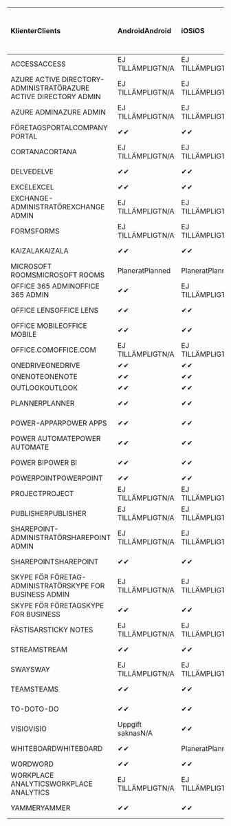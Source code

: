 <!-- This file is generated automatically. Changes made to this file will be overwritten.-->
|<span data-ttu-id="6422e-101">Klienter</span><span class="sxs-lookup"><span data-stu-id="6422e-101">Clients</span></span>|<span data-ttu-id="6422e-102">Android</span><span class="sxs-lookup"><span data-stu-id="6422e-102">Android</span></span>|<span data-ttu-id="6422e-103">iOS</span><span class="sxs-lookup"><span data-stu-id="6422e-103">iOS</span></span>|<span data-ttu-id="6422e-104">Mac</span><span class="sxs-lookup"><span data-stu-id="6422e-104">Mac</span></span>|<span data-ttu-id="6422e-105">Windows 10</span><span class="sxs-lookup"><span data-stu-id="6422e-105">Windows 10</span></span><br><span data-ttu-id="6422e-106">Skrivbord</span><span class="sxs-lookup"><span data-stu-id="6422e-106">Desktop</span></span>|<span data-ttu-id="6422e-107">Windows 10</span><span class="sxs-lookup"><span data-stu-id="6422e-107">Windows 10</span></span><br><span data-ttu-id="6422e-108">Moderna appar</span><span class="sxs-lookup"><span data-stu-id="6422e-108">Modern Apps</span></span>|
|:-|:-|:-|:-|:-|:-|
|<span data-ttu-id="6422e-109">ACCESS</span><span class="sxs-lookup"><span data-stu-id="6422e-109">ACCESS</span></span>|<span data-ttu-id="6422e-110">EJ TILLÄMPLIGT</span><span class="sxs-lookup"><span data-stu-id="6422e-110">N/A</span></span>|<span data-ttu-id="6422e-111">EJ TILLÄMPLIGT</span><span class="sxs-lookup"><span data-stu-id="6422e-111">N/A</span></span>|<span data-ttu-id="6422e-112">EJ TILLÄMPLIGT</span><span class="sxs-lookup"><span data-stu-id="6422e-112">N/A</span></span>|<span data-ttu-id="6422e-113">✔</span><span class="sxs-lookup"><span data-stu-id="6422e-113">✔</span></span>|<span data-ttu-id="6422e-114">Uppgift saknas</span><span class="sxs-lookup"><span data-stu-id="6422e-114">N/A</span></span>|
|<span data-ttu-id="6422e-115">AZURE ACTIVE DIRECTORY-ADMINISTRATÖR</span><span class="sxs-lookup"><span data-stu-id="6422e-115">AZURE ACTIVE DIRECTORY ADMIN</span></span>|<span data-ttu-id="6422e-116">EJ TILLÄMPLIGT</span><span class="sxs-lookup"><span data-stu-id="6422e-116">N/A</span></span>|<span data-ttu-id="6422e-117">EJ TILLÄMPLIGT</span><span class="sxs-lookup"><span data-stu-id="6422e-117">N/A</span></span>|<span data-ttu-id="6422e-118">EJ TILLÄMPLIGT</span><span class="sxs-lookup"><span data-stu-id="6422e-118">N/A</span></span>|<span data-ttu-id="6422e-119">✔</span><span class="sxs-lookup"><span data-stu-id="6422e-119">✔</span></span>|<span data-ttu-id="6422e-120">Uppgift saknas</span><span class="sxs-lookup"><span data-stu-id="6422e-120">N/A</span></span>|
|<span data-ttu-id="6422e-121">AZURE ADMIN</span><span class="sxs-lookup"><span data-stu-id="6422e-121">AZURE ADMIN</span></span>|<span data-ttu-id="6422e-122">EJ TILLÄMPLIGT</span><span class="sxs-lookup"><span data-stu-id="6422e-122">N/A</span></span>|<span data-ttu-id="6422e-123">EJ TILLÄMPLIGT</span><span class="sxs-lookup"><span data-stu-id="6422e-123">N/A</span></span>|<span data-ttu-id="6422e-124">EJ TILLÄMPLIGT</span><span class="sxs-lookup"><span data-stu-id="6422e-124">N/A</span></span>|<span data-ttu-id="6422e-125">EJ TILLÄMPLIGT</span><span class="sxs-lookup"><span data-stu-id="6422e-125">N/A</span></span>|<span data-ttu-id="6422e-126">EJ TILLÄMPLIGT</span><span class="sxs-lookup"><span data-stu-id="6422e-126">N/A</span></span>|
|<span data-ttu-id="6422e-127">FÖRETAGSPORTAL</span><span class="sxs-lookup"><span data-stu-id="6422e-127">COMPANY PORTAL</span></span>|<span data-ttu-id="6422e-128">✔</span><span class="sxs-lookup"><span data-stu-id="6422e-128">✔</span></span>|<span data-ttu-id="6422e-129">✔</span><span class="sxs-lookup"><span data-stu-id="6422e-129">✔</span></span>|<span data-ttu-id="6422e-130">✔</span><span class="sxs-lookup"><span data-stu-id="6422e-130">✔</span></span>|<span data-ttu-id="6422e-131">Uppgift saknas</span><span class="sxs-lookup"><span data-stu-id="6422e-131">N/A</span></span>|<span data-ttu-id="6422e-132">✔</span><span class="sxs-lookup"><span data-stu-id="6422e-132">✔</span></span>|
|<span data-ttu-id="6422e-133">CORTANA</span><span class="sxs-lookup"><span data-stu-id="6422e-133">CORTANA</span></span>|<span data-ttu-id="6422e-134">EJ TILLÄMPLIGT</span><span class="sxs-lookup"><span data-stu-id="6422e-134">N/A</span></span>|<span data-ttu-id="6422e-135">EJ TILLÄMPLIGT</span><span class="sxs-lookup"><span data-stu-id="6422e-135">N/A</span></span>|<span data-ttu-id="6422e-136">EJ TILLÄMPLIGT</span><span class="sxs-lookup"><span data-stu-id="6422e-136">N/A</span></span>|<span data-ttu-id="6422e-137">EJ TILLÄMPLIGT</span><span class="sxs-lookup"><span data-stu-id="6422e-137">N/A</span></span>|<span data-ttu-id="6422e-138">✔</span><span class="sxs-lookup"><span data-stu-id="6422e-138">✔</span></span>|
|<span data-ttu-id="6422e-139">DELVE</span><span class="sxs-lookup"><span data-stu-id="6422e-139">DELVE</span></span>|<span data-ttu-id="6422e-140">✔</span><span class="sxs-lookup"><span data-stu-id="6422e-140">✔</span></span>|<span data-ttu-id="6422e-141">✔</span><span class="sxs-lookup"><span data-stu-id="6422e-141">✔</span></span>|<span data-ttu-id="6422e-142">EJ TILLÄMPLIGT</span><span class="sxs-lookup"><span data-stu-id="6422e-142">N/A</span></span>|<span data-ttu-id="6422e-143">EJ TILLÄMPLIGT</span><span class="sxs-lookup"><span data-stu-id="6422e-143">N/A</span></span>|<span data-ttu-id="6422e-144">EJ TILLÄMPLIGT</span><span class="sxs-lookup"><span data-stu-id="6422e-144">N/A</span></span>|
|<span data-ttu-id="6422e-145">EXCEL</span><span class="sxs-lookup"><span data-stu-id="6422e-145">EXCEL</span></span>|<span data-ttu-id="6422e-146">✔</span><span class="sxs-lookup"><span data-stu-id="6422e-146">✔</span></span>|<span data-ttu-id="6422e-147">✔</span><span class="sxs-lookup"><span data-stu-id="6422e-147">✔</span></span>|<span data-ttu-id="6422e-148">✔</span><span class="sxs-lookup"><span data-stu-id="6422e-148">✔</span></span>|<span data-ttu-id="6422e-149">✔</span><span class="sxs-lookup"><span data-stu-id="6422e-149">✔</span></span>|<span data-ttu-id="6422e-150">✔</span><span class="sxs-lookup"><span data-stu-id="6422e-150">✔</span></span>|
|<span data-ttu-id="6422e-151">EXCHANGE-ADMINISTRATÖR</span><span class="sxs-lookup"><span data-stu-id="6422e-151">EXCHANGE ADMIN</span></span>|<span data-ttu-id="6422e-152">EJ TILLÄMPLIGT</span><span class="sxs-lookup"><span data-stu-id="6422e-152">N/A</span></span>|<span data-ttu-id="6422e-153">EJ TILLÄMPLIGT</span><span class="sxs-lookup"><span data-stu-id="6422e-153">N/A</span></span>|<span data-ttu-id="6422e-154">EJ TILLÄMPLIGT</span><span class="sxs-lookup"><span data-stu-id="6422e-154">N/A</span></span>|<span data-ttu-id="6422e-155">✔</span><span class="sxs-lookup"><span data-stu-id="6422e-155">✔</span></span>|<span data-ttu-id="6422e-156">Uppgift saknas</span><span class="sxs-lookup"><span data-stu-id="6422e-156">N/A</span></span>|
|<span data-ttu-id="6422e-157">FORMS</span><span class="sxs-lookup"><span data-stu-id="6422e-157">FORMS</span></span>|<span data-ttu-id="6422e-158">EJ TILLÄMPLIGT</span><span class="sxs-lookup"><span data-stu-id="6422e-158">N/A</span></span>|<span data-ttu-id="6422e-159">EJ TILLÄMPLIGT</span><span class="sxs-lookup"><span data-stu-id="6422e-159">N/A</span></span>|<span data-ttu-id="6422e-160">EJ TILLÄMPLIGT</span><span class="sxs-lookup"><span data-stu-id="6422e-160">N/A</span></span>|<span data-ttu-id="6422e-161">EJ TILLÄMPLIGT</span><span class="sxs-lookup"><span data-stu-id="6422e-161">N/A</span></span>|<span data-ttu-id="6422e-162">EJ TILLÄMPLIGT</span><span class="sxs-lookup"><span data-stu-id="6422e-162">N/A</span></span>|
|<span data-ttu-id="6422e-163">KAIZALA</span><span class="sxs-lookup"><span data-stu-id="6422e-163">KAIZALA</span></span>|<span data-ttu-id="6422e-164">✔</span><span class="sxs-lookup"><span data-stu-id="6422e-164">✔</span></span>|<span data-ttu-id="6422e-165">✔</span><span class="sxs-lookup"><span data-stu-id="6422e-165">✔</span></span>|<span data-ttu-id="6422e-166">EJ TILLÄMPLIGT</span><span class="sxs-lookup"><span data-stu-id="6422e-166">N/A</span></span>|<span data-ttu-id="6422e-167">EJ TILLÄMPLIGT</span><span class="sxs-lookup"><span data-stu-id="6422e-167">N/A</span></span>|<span data-ttu-id="6422e-168">EJ TILLÄMPLIGT</span><span class="sxs-lookup"><span data-stu-id="6422e-168">N/A</span></span>|
|<span data-ttu-id="6422e-169">MICROSOFT ROOMS</span><span class="sxs-lookup"><span data-stu-id="6422e-169">MICROSOFT ROOMS</span></span>|<span data-ttu-id="6422e-170">Planerat</span><span class="sxs-lookup"><span data-stu-id="6422e-170">Planned</span></span>|<span data-ttu-id="6422e-171">Planerat</span><span class="sxs-lookup"><span data-stu-id="6422e-171">Planned</span></span>|<span data-ttu-id="6422e-172">EJ TILLÄMPLIGT</span><span class="sxs-lookup"><span data-stu-id="6422e-172">N/A</span></span>|<span data-ttu-id="6422e-173">EJ TILLÄMPLIGT</span><span class="sxs-lookup"><span data-stu-id="6422e-173">N/A</span></span>|<span data-ttu-id="6422e-174">EJ TILLÄMPLIGT</span><span class="sxs-lookup"><span data-stu-id="6422e-174">N/A</span></span>|
|<span data-ttu-id="6422e-175">OFFICE 365 ADMIN</span><span class="sxs-lookup"><span data-stu-id="6422e-175">OFFICE 365 ADMIN</span></span>|<span data-ttu-id="6422e-176">✔</span><span class="sxs-lookup"><span data-stu-id="6422e-176">✔</span></span>|<span data-ttu-id="6422e-177">EJ TILLÄMPLIGT</span><span class="sxs-lookup"><span data-stu-id="6422e-177">N/A</span></span>|<span data-ttu-id="6422e-178">EJ TILLÄMPLIGT</span><span class="sxs-lookup"><span data-stu-id="6422e-178">N/A</span></span>|<span data-ttu-id="6422e-179">EJ TILLÄMPLIGT</span><span class="sxs-lookup"><span data-stu-id="6422e-179">N/A</span></span>|<span data-ttu-id="6422e-180">EJ TILLÄMPLIGT</span><span class="sxs-lookup"><span data-stu-id="6422e-180">N/A</span></span>|
|<span data-ttu-id="6422e-181">OFFICE LENS</span><span class="sxs-lookup"><span data-stu-id="6422e-181">OFFICE LENS</span></span>|<span data-ttu-id="6422e-182">✔</span><span class="sxs-lookup"><span data-stu-id="6422e-182">✔</span></span>|<span data-ttu-id="6422e-183">✔</span><span class="sxs-lookup"><span data-stu-id="6422e-183">✔</span></span>|<span data-ttu-id="6422e-184">EJ TILLÄMPLIGT</span><span class="sxs-lookup"><span data-stu-id="6422e-184">N/A</span></span>|<span data-ttu-id="6422e-185">EJ TILLÄMPLIGT</span><span class="sxs-lookup"><span data-stu-id="6422e-185">N/A</span></span>|<span data-ttu-id="6422e-186">✔</span><span class="sxs-lookup"><span data-stu-id="6422e-186">✔</span></span>|
|<span data-ttu-id="6422e-187">OFFICE MOBILE</span><span class="sxs-lookup"><span data-stu-id="6422e-187">OFFICE MOBILE</span></span>|<span data-ttu-id="6422e-188">✔</span><span class="sxs-lookup"><span data-stu-id="6422e-188">✔</span></span>|<span data-ttu-id="6422e-189">✔</span><span class="sxs-lookup"><span data-stu-id="6422e-189">✔</span></span>|<span data-ttu-id="6422e-190">EJ TILLÄMPLIGT</span><span class="sxs-lookup"><span data-stu-id="6422e-190">N/A</span></span>|<span data-ttu-id="6422e-191">EJ TILLÄMPLIGT</span><span class="sxs-lookup"><span data-stu-id="6422e-191">N/A</span></span>|<span data-ttu-id="6422e-192">EJ TILLÄMPLIGT</span><span class="sxs-lookup"><span data-stu-id="6422e-192">N/A</span></span>|
|<span data-ttu-id="6422e-193">OFFICE.COM</span><span class="sxs-lookup"><span data-stu-id="6422e-193">OFFICE.COM</span></span>|<span data-ttu-id="6422e-194">EJ TILLÄMPLIGT</span><span class="sxs-lookup"><span data-stu-id="6422e-194">N/A</span></span>|<span data-ttu-id="6422e-195">EJ TILLÄMPLIGT</span><span class="sxs-lookup"><span data-stu-id="6422e-195">N/A</span></span>|<span data-ttu-id="6422e-196">EJ TILLÄMPLIGT</span><span class="sxs-lookup"><span data-stu-id="6422e-196">N/A</span></span>|<span data-ttu-id="6422e-197">EJ TILLÄMPLIGT</span><span class="sxs-lookup"><span data-stu-id="6422e-197">N/A</span></span>|<span data-ttu-id="6422e-198">✔</span><span class="sxs-lookup"><span data-stu-id="6422e-198">✔</span></span>|
|<span data-ttu-id="6422e-199">ONEDRIVE</span><span class="sxs-lookup"><span data-stu-id="6422e-199">ONEDRIVE</span></span>|<span data-ttu-id="6422e-200">✔</span><span class="sxs-lookup"><span data-stu-id="6422e-200">✔</span></span>|<span data-ttu-id="6422e-201">✔</span><span class="sxs-lookup"><span data-stu-id="6422e-201">✔</span></span>|<span data-ttu-id="6422e-202">✔</span><span class="sxs-lookup"><span data-stu-id="6422e-202">✔</span></span>|<span data-ttu-id="6422e-203">✔</span><span class="sxs-lookup"><span data-stu-id="6422e-203">✔</span></span>|<span data-ttu-id="6422e-204">✔</span><span class="sxs-lookup"><span data-stu-id="6422e-204">✔</span></span>|
|<span data-ttu-id="6422e-205">ONENOTE</span><span class="sxs-lookup"><span data-stu-id="6422e-205">ONENOTE</span></span>|<span data-ttu-id="6422e-206">✔</span><span class="sxs-lookup"><span data-stu-id="6422e-206">✔</span></span>|<span data-ttu-id="6422e-207">✔</span><span class="sxs-lookup"><span data-stu-id="6422e-207">✔</span></span>|<span data-ttu-id="6422e-208">✔</span><span class="sxs-lookup"><span data-stu-id="6422e-208">✔</span></span>|<span data-ttu-id="6422e-209">✔</span><span class="sxs-lookup"><span data-stu-id="6422e-209">✔</span></span>|<span data-ttu-id="6422e-210">✔</span><span class="sxs-lookup"><span data-stu-id="6422e-210">✔</span></span>|
|<span data-ttu-id="6422e-211">OUTLOOK</span><span class="sxs-lookup"><span data-stu-id="6422e-211">OUTLOOK</span></span>|<span data-ttu-id="6422e-212">✔</span><span class="sxs-lookup"><span data-stu-id="6422e-212">✔</span></span>|<span data-ttu-id="6422e-213">✔</span><span class="sxs-lookup"><span data-stu-id="6422e-213">✔</span></span>|<span data-ttu-id="6422e-214">✔</span><span class="sxs-lookup"><span data-stu-id="6422e-214">✔</span></span>|<span data-ttu-id="6422e-215">✔</span><span class="sxs-lookup"><span data-stu-id="6422e-215">✔</span></span>|<span data-ttu-id="6422e-216">✔</span><span class="sxs-lookup"><span data-stu-id="6422e-216">✔</span></span>|
|<span data-ttu-id="6422e-217">PLANNER</span><span class="sxs-lookup"><span data-stu-id="6422e-217">PLANNER</span></span>|<span data-ttu-id="6422e-218">✔</span><span class="sxs-lookup"><span data-stu-id="6422e-218">✔</span></span>|<span data-ttu-id="6422e-219">✔</span><span class="sxs-lookup"><span data-stu-id="6422e-219">✔</span></span>|<span data-ttu-id="6422e-220">EJ TILLÄMPLIGT</span><span class="sxs-lookup"><span data-stu-id="6422e-220">N/A</span></span>|<span data-ttu-id="6422e-221">EJ TILLÄMPLIGT</span><span class="sxs-lookup"><span data-stu-id="6422e-221">N/A</span></span>|<span data-ttu-id="6422e-222">EJ TILLÄMPLIGT</span><span class="sxs-lookup"><span data-stu-id="6422e-222">N/A</span></span>|
|<span data-ttu-id="6422e-223">POWER-APPAR</span><span class="sxs-lookup"><span data-stu-id="6422e-223">POWER APPS</span></span>|<span data-ttu-id="6422e-224">✔</span><span class="sxs-lookup"><span data-stu-id="6422e-224">✔</span></span>|<span data-ttu-id="6422e-225">✔</span><span class="sxs-lookup"><span data-stu-id="6422e-225">✔</span></span>|<span data-ttu-id="6422e-226">EJ TILLÄMPLIGT</span><span class="sxs-lookup"><span data-stu-id="6422e-226">N/A</span></span>|<span data-ttu-id="6422e-227">EJ TILLÄMPLIGT</span><span class="sxs-lookup"><span data-stu-id="6422e-227">N/A</span></span>|<span data-ttu-id="6422e-228">✔</span><span class="sxs-lookup"><span data-stu-id="6422e-228">✔</span></span>|
|<span data-ttu-id="6422e-229">POWER AUTOMATE</span><span class="sxs-lookup"><span data-stu-id="6422e-229">POWER AUTOMATE</span></span>|<span data-ttu-id="6422e-230">✔</span><span class="sxs-lookup"><span data-stu-id="6422e-230">✔</span></span>|<span data-ttu-id="6422e-231">✔</span><span class="sxs-lookup"><span data-stu-id="6422e-231">✔</span></span>|<span data-ttu-id="6422e-232">EJ TILLÄMPLIGT</span><span class="sxs-lookup"><span data-stu-id="6422e-232">N/A</span></span>|<span data-ttu-id="6422e-233">EJ TILLÄMPLIGT</span><span class="sxs-lookup"><span data-stu-id="6422e-233">N/A</span></span>|<span data-ttu-id="6422e-234">EJ TILLÄMPLIGT</span><span class="sxs-lookup"><span data-stu-id="6422e-234">N/A</span></span>|
|<span data-ttu-id="6422e-235">POWER BI</span><span class="sxs-lookup"><span data-stu-id="6422e-235">POWER BI</span></span>|<span data-ttu-id="6422e-236">✔</span><span class="sxs-lookup"><span data-stu-id="6422e-236">✔</span></span>|<span data-ttu-id="6422e-237">✔</span><span class="sxs-lookup"><span data-stu-id="6422e-237">✔</span></span>|<span data-ttu-id="6422e-238">Uppgift saknas</span><span class="sxs-lookup"><span data-stu-id="6422e-238">N/A</span></span>|<span data-ttu-id="6422e-239">✔</span><span class="sxs-lookup"><span data-stu-id="6422e-239">✔</span></span>|<span data-ttu-id="6422e-240">✔</span><span class="sxs-lookup"><span data-stu-id="6422e-240">✔</span></span>|
|<span data-ttu-id="6422e-241">POWERPOINT</span><span class="sxs-lookup"><span data-stu-id="6422e-241">POWERPOINT</span></span>|<span data-ttu-id="6422e-242">✔</span><span class="sxs-lookup"><span data-stu-id="6422e-242">✔</span></span>|<span data-ttu-id="6422e-243">✔</span><span class="sxs-lookup"><span data-stu-id="6422e-243">✔</span></span>|<span data-ttu-id="6422e-244">✔</span><span class="sxs-lookup"><span data-stu-id="6422e-244">✔</span></span>|<span data-ttu-id="6422e-245">✔</span><span class="sxs-lookup"><span data-stu-id="6422e-245">✔</span></span>|<span data-ttu-id="6422e-246">✔</span><span class="sxs-lookup"><span data-stu-id="6422e-246">✔</span></span>|
|<span data-ttu-id="6422e-247">PROJECT</span><span class="sxs-lookup"><span data-stu-id="6422e-247">PROJECT</span></span>|<span data-ttu-id="6422e-248">EJ TILLÄMPLIGT</span><span class="sxs-lookup"><span data-stu-id="6422e-248">N/A</span></span>|<span data-ttu-id="6422e-249">EJ TILLÄMPLIGT</span><span class="sxs-lookup"><span data-stu-id="6422e-249">N/A</span></span>|<span data-ttu-id="6422e-250">EJ TILLÄMPLIGT</span><span class="sxs-lookup"><span data-stu-id="6422e-250">N/A</span></span>|<span data-ttu-id="6422e-251">✔</span><span class="sxs-lookup"><span data-stu-id="6422e-251">✔</span></span>|<span data-ttu-id="6422e-252">Uppgift saknas</span><span class="sxs-lookup"><span data-stu-id="6422e-252">N/A</span></span>|
|<span data-ttu-id="6422e-253">PUBLISHER</span><span class="sxs-lookup"><span data-stu-id="6422e-253">PUBLISHER</span></span>|<span data-ttu-id="6422e-254">EJ TILLÄMPLIGT</span><span class="sxs-lookup"><span data-stu-id="6422e-254">N/A</span></span>|<span data-ttu-id="6422e-255">EJ TILLÄMPLIGT</span><span class="sxs-lookup"><span data-stu-id="6422e-255">N/A</span></span>|<span data-ttu-id="6422e-256">EJ TILLÄMPLIGT</span><span class="sxs-lookup"><span data-stu-id="6422e-256">N/A</span></span>|<span data-ttu-id="6422e-257">✔</span><span class="sxs-lookup"><span data-stu-id="6422e-257">✔</span></span>|<span data-ttu-id="6422e-258">Uppgift saknas</span><span class="sxs-lookup"><span data-stu-id="6422e-258">N/A</span></span>|
|<span data-ttu-id="6422e-259">SHAREPOINT-ADMINISTRATÖR</span><span class="sxs-lookup"><span data-stu-id="6422e-259">SHAREPOINT ADMIN</span></span>|<span data-ttu-id="6422e-260">EJ TILLÄMPLIGT</span><span class="sxs-lookup"><span data-stu-id="6422e-260">N/A</span></span>|<span data-ttu-id="6422e-261">EJ TILLÄMPLIGT</span><span class="sxs-lookup"><span data-stu-id="6422e-261">N/A</span></span>|<span data-ttu-id="6422e-262">EJ TILLÄMPLIGT</span><span class="sxs-lookup"><span data-stu-id="6422e-262">N/A</span></span>|<span data-ttu-id="6422e-263">✔</span><span class="sxs-lookup"><span data-stu-id="6422e-263">✔</span></span>|<span data-ttu-id="6422e-264">Uppgift saknas</span><span class="sxs-lookup"><span data-stu-id="6422e-264">N/A</span></span>|
|<span data-ttu-id="6422e-265">SHAREPOINT</span><span class="sxs-lookup"><span data-stu-id="6422e-265">SHAREPOINT</span></span>|<span data-ttu-id="6422e-266">✔</span><span class="sxs-lookup"><span data-stu-id="6422e-266">✔</span></span>|<span data-ttu-id="6422e-267">✔</span><span class="sxs-lookup"><span data-stu-id="6422e-267">✔</span></span>|<span data-ttu-id="6422e-268">EJ TILLÄMPLIGT</span><span class="sxs-lookup"><span data-stu-id="6422e-268">N/A</span></span>|<span data-ttu-id="6422e-269">EJ TILLÄMPLIGT</span><span class="sxs-lookup"><span data-stu-id="6422e-269">N/A</span></span>|<span data-ttu-id="6422e-270">EJ TILLÄMPLIGT</span><span class="sxs-lookup"><span data-stu-id="6422e-270">N/A</span></span>|
|<span data-ttu-id="6422e-271">SKYPE FÖR FÖRETAG-ADMINISTRATÖR</span><span class="sxs-lookup"><span data-stu-id="6422e-271">SKYPE FOR BUSINESS ADMIN</span></span>|<span data-ttu-id="6422e-272">EJ TILLÄMPLIGT</span><span class="sxs-lookup"><span data-stu-id="6422e-272">N/A</span></span>|<span data-ttu-id="6422e-273">EJ TILLÄMPLIGT</span><span class="sxs-lookup"><span data-stu-id="6422e-273">N/A</span></span>|<span data-ttu-id="6422e-274">EJ TILLÄMPLIGT</span><span class="sxs-lookup"><span data-stu-id="6422e-274">N/A</span></span>|<span data-ttu-id="6422e-275">✔</span><span class="sxs-lookup"><span data-stu-id="6422e-275">✔</span></span>|<span data-ttu-id="6422e-276">Uppgift saknas</span><span class="sxs-lookup"><span data-stu-id="6422e-276">N/A</span></span>|
|<span data-ttu-id="6422e-277">SKYPE FÖR FÖRETAG</span><span class="sxs-lookup"><span data-stu-id="6422e-277">SKYPE FOR BUSINESS</span></span>|<span data-ttu-id="6422e-278">✔</span><span class="sxs-lookup"><span data-stu-id="6422e-278">✔</span></span>|<span data-ttu-id="6422e-279">✔</span><span class="sxs-lookup"><span data-stu-id="6422e-279">✔</span></span>|<span data-ttu-id="6422e-280">✔</span><span class="sxs-lookup"><span data-stu-id="6422e-280">✔</span></span>|<span data-ttu-id="6422e-281">✔</span><span class="sxs-lookup"><span data-stu-id="6422e-281">✔</span></span>|<span data-ttu-id="6422e-282">Uppgift saknas</span><span class="sxs-lookup"><span data-stu-id="6422e-282">N/A</span></span>|
|<span data-ttu-id="6422e-283">FÄSTISAR</span><span class="sxs-lookup"><span data-stu-id="6422e-283">STICKY NOTES</span></span>|<span data-ttu-id="6422e-284">EJ TILLÄMPLIGT</span><span class="sxs-lookup"><span data-stu-id="6422e-284">N/A</span></span>|<span data-ttu-id="6422e-285">EJ TILLÄMPLIGT</span><span class="sxs-lookup"><span data-stu-id="6422e-285">N/A</span></span>|<span data-ttu-id="6422e-286">EJ TILLÄMPLIGT</span><span class="sxs-lookup"><span data-stu-id="6422e-286">N/A</span></span>|<span data-ttu-id="6422e-287">EJ TILLÄMPLIGT</span><span class="sxs-lookup"><span data-stu-id="6422e-287">N/A</span></span>|<span data-ttu-id="6422e-288">✔</span><span class="sxs-lookup"><span data-stu-id="6422e-288">✔</span></span>|
|<span data-ttu-id="6422e-289">STREAM</span><span class="sxs-lookup"><span data-stu-id="6422e-289">STREAM</span></span>|<span data-ttu-id="6422e-290">✔</span><span class="sxs-lookup"><span data-stu-id="6422e-290">✔</span></span>|<span data-ttu-id="6422e-291">✔</span><span class="sxs-lookup"><span data-stu-id="6422e-291">✔</span></span>|<span data-ttu-id="6422e-292">EJ TILLÄMPLIGT</span><span class="sxs-lookup"><span data-stu-id="6422e-292">N/A</span></span>|<span data-ttu-id="6422e-293">EJ TILLÄMPLIGT</span><span class="sxs-lookup"><span data-stu-id="6422e-293">N/A</span></span>|<span data-ttu-id="6422e-294">EJ TILLÄMPLIGT</span><span class="sxs-lookup"><span data-stu-id="6422e-294">N/A</span></span>|
|<span data-ttu-id="6422e-295">SWAY</span><span class="sxs-lookup"><span data-stu-id="6422e-295">SWAY</span></span>|<span data-ttu-id="6422e-296">EJ TILLÄMPLIGT</span><span class="sxs-lookup"><span data-stu-id="6422e-296">N/A</span></span>|<span data-ttu-id="6422e-297">EJ TILLÄMPLIGT</span><span class="sxs-lookup"><span data-stu-id="6422e-297">N/A</span></span>|<span data-ttu-id="6422e-298">EJ TILLÄMPLIGT</span><span class="sxs-lookup"><span data-stu-id="6422e-298">N/A</span></span>|<span data-ttu-id="6422e-299">EJ TILLÄMPLIGT</span><span class="sxs-lookup"><span data-stu-id="6422e-299">N/A</span></span>|<span data-ttu-id="6422e-300">✔</span><span class="sxs-lookup"><span data-stu-id="6422e-300">✔</span></span>|
|<span data-ttu-id="6422e-301">TEAMS</span><span class="sxs-lookup"><span data-stu-id="6422e-301">TEAMS</span></span>|<span data-ttu-id="6422e-302">✔</span><span class="sxs-lookup"><span data-stu-id="6422e-302">✔</span></span>|<span data-ttu-id="6422e-303">✔</span><span class="sxs-lookup"><span data-stu-id="6422e-303">✔</span></span>|<span data-ttu-id="6422e-304">✔</span><span class="sxs-lookup"><span data-stu-id="6422e-304">✔</span></span>|<span data-ttu-id="6422e-305">✔</span><span class="sxs-lookup"><span data-stu-id="6422e-305">✔</span></span>|<span data-ttu-id="6422e-306">Uppgift saknas</span><span class="sxs-lookup"><span data-stu-id="6422e-306">N/A</span></span>|
|<span data-ttu-id="6422e-307">TO-DO</span><span class="sxs-lookup"><span data-stu-id="6422e-307">TO-DO</span></span>|<span data-ttu-id="6422e-308">✔</span><span class="sxs-lookup"><span data-stu-id="6422e-308">✔</span></span>|<span data-ttu-id="6422e-309">✔</span><span class="sxs-lookup"><span data-stu-id="6422e-309">✔</span></span>|<span data-ttu-id="6422e-310">✔</span><span class="sxs-lookup"><span data-stu-id="6422e-310">✔</span></span>|<span data-ttu-id="6422e-311">Uppgift saknas</span><span class="sxs-lookup"><span data-stu-id="6422e-311">N/A</span></span>|<span data-ttu-id="6422e-312">✔</span><span class="sxs-lookup"><span data-stu-id="6422e-312">✔</span></span>|
|<span data-ttu-id="6422e-313">VISIO</span><span class="sxs-lookup"><span data-stu-id="6422e-313">VISIO</span></span>|<span data-ttu-id="6422e-314">Uppgift saknas</span><span class="sxs-lookup"><span data-stu-id="6422e-314">N/A</span></span>|<span data-ttu-id="6422e-315">✔</span><span class="sxs-lookup"><span data-stu-id="6422e-315">✔</span></span>|<span data-ttu-id="6422e-316">Uppgift saknas</span><span class="sxs-lookup"><span data-stu-id="6422e-316">N/A</span></span>|<span data-ttu-id="6422e-317">✔</span><span class="sxs-lookup"><span data-stu-id="6422e-317">✔</span></span>|<span data-ttu-id="6422e-318">Uppgift saknas</span><span class="sxs-lookup"><span data-stu-id="6422e-318">N/A</span></span>|
|<span data-ttu-id="6422e-319">WHITEBOARD</span><span class="sxs-lookup"><span data-stu-id="6422e-319">WHITEBOARD</span></span>|<span data-ttu-id="6422e-320">✔</span><span class="sxs-lookup"><span data-stu-id="6422e-320">✔</span></span>|<span data-ttu-id="6422e-321">Planerat</span><span class="sxs-lookup"><span data-stu-id="6422e-321">Planned</span></span>|<span data-ttu-id="6422e-322">EJ TILLÄMPLIGT</span><span class="sxs-lookup"><span data-stu-id="6422e-322">N/A</span></span>|<span data-ttu-id="6422e-323">EJ TILLÄMPLIGT</span><span class="sxs-lookup"><span data-stu-id="6422e-323">N/A</span></span>|<span data-ttu-id="6422e-324">✔</span><span class="sxs-lookup"><span data-stu-id="6422e-324">✔</span></span>|
|<span data-ttu-id="6422e-325">WORD</span><span class="sxs-lookup"><span data-stu-id="6422e-325">WORD</span></span>|<span data-ttu-id="6422e-326">✔</span><span class="sxs-lookup"><span data-stu-id="6422e-326">✔</span></span>|<span data-ttu-id="6422e-327">✔</span><span class="sxs-lookup"><span data-stu-id="6422e-327">✔</span></span>|<span data-ttu-id="6422e-328">✔</span><span class="sxs-lookup"><span data-stu-id="6422e-328">✔</span></span>|<span data-ttu-id="6422e-329">✔</span><span class="sxs-lookup"><span data-stu-id="6422e-329">✔</span></span>|<span data-ttu-id="6422e-330">✔</span><span class="sxs-lookup"><span data-stu-id="6422e-330">✔</span></span>|
|<span data-ttu-id="6422e-331">WORKPLACE ANALYTICS</span><span class="sxs-lookup"><span data-stu-id="6422e-331">WORKPLACE ANALYTICS</span></span>|<span data-ttu-id="6422e-332">EJ TILLÄMPLIGT</span><span class="sxs-lookup"><span data-stu-id="6422e-332">N/A</span></span>|<span data-ttu-id="6422e-333">EJ TILLÄMPLIGT</span><span class="sxs-lookup"><span data-stu-id="6422e-333">N/A</span></span>|<span data-ttu-id="6422e-334">EJ TILLÄMPLIGT</span><span class="sxs-lookup"><span data-stu-id="6422e-334">N/A</span></span>|<span data-ttu-id="6422e-335">EJ TILLÄMPLIGT</span><span class="sxs-lookup"><span data-stu-id="6422e-335">N/A</span></span>|<span data-ttu-id="6422e-336">EJ TILLÄMPLIGT</span><span class="sxs-lookup"><span data-stu-id="6422e-336">N/A</span></span>|
|<span data-ttu-id="6422e-337">YAMMER</span><span class="sxs-lookup"><span data-stu-id="6422e-337">YAMMER</span></span>|<span data-ttu-id="6422e-338">✔</span><span class="sxs-lookup"><span data-stu-id="6422e-338">✔</span></span>|<span data-ttu-id="6422e-339">✔</span><span class="sxs-lookup"><span data-stu-id="6422e-339">✔</span></span>|<span data-ttu-id="6422e-340">Planerat</span><span class="sxs-lookup"><span data-stu-id="6422e-340">Planned</span></span>|<span data-ttu-id="6422e-341">Planerat</span><span class="sxs-lookup"><span data-stu-id="6422e-341">Planned</span></span>|<span data-ttu-id="6422e-342">Uppgift saknas</span><span class="sxs-lookup"><span data-stu-id="6422e-342">N/A</span></span>|
